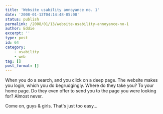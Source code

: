 ```yaml
---
title: 'Website usability annoyance no. 1'
date: '2008-01-13T04:14:48-05:00'
status: publish
permalink: /2008/01/13/website-usability-annoyance-no-1
author: Eddie
excerpt: ''
type: post
id: 64
category:
    - usability
    - web
tag: []
post_format: []
---
```

When you do a search, and you click on a deep page. The website makes you login, which you do begrudgingly. Where do they take you? To your home page. Do they even offer to send you to the page you were looking for? Almost never.

Come on, guys &amp; girls. That's just too easy...